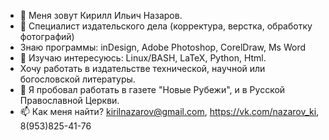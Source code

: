 - 👋 Меня зовут Кирилл Ильич Назаров.
- 👀 Специалист издательского дела (корректура, верстка, обработку фотографий)
- Знаю программы: inDesign, Adobe Photoshop, CorelDraw, Ms Word
- 🌱 Изучаю интересуюсь: Linux/BASH, LaTeX, Python, Html. 
- Хочу работать в издательстве технической, научной или богословской литературы.
- 💞️ Я пробовал работать в газете "Новые Рубежи", и в Русской Православной Церкви.
- 📫 Как меня найти? kirilnazarov@gmail.com, https://vk.com/nazarov_ki, 8(953)825-41-76

<!---
NazarovKI/NazarovKI is a ✨ special ✨ repository because its `README.md` (this file) appears on your GitHub profile.
You can click the Preview link to take a look at your changes.
--->
